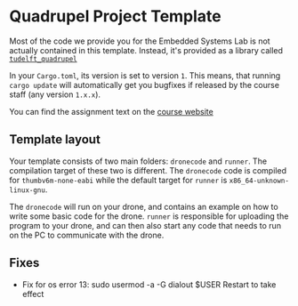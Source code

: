 
# Quadrupel Project Template

Most of the code we provide you for the Embedded Systems Lab
is not actually contained in this template. Instead, it's provided 
as a library called [`tudelft_quadrupel`](https://docs.rs/tudelft_quadrupel)

In your `Cargo.toml`, its version is set to version `1`. This means, that running 
`cargo update` will automatically get you bugfixes if released by the course staff 
(any version `1.x.x`).

You can find the assignment text on the [course website](https://cese.ewi.tudelft.nl)

## Template layout

Your template consists of two main folders: `dronecode` and `runner`. The compilation target
of these two is different. The `dronecode` code is compiled for `thumbv6m-none-eabi` while the default
target for `runner` is `x86_64-unknown-linux-gnu`.

The `dronecode` will run on your drone, and contains an example on how to write some basic code for the 
drone. `runner` is responsible for uploading the program to your drone, and can then also start any
code that needs to run on the PC to communicate with the drone.


## Fixes
- Fix for os error 13: sudo usermod -a -G dialout $USER
Restart to take effect